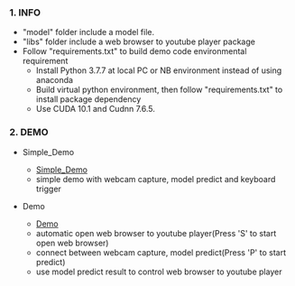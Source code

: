### 1. INFO

  * "model" folder include a model file.
  * "libs" folder include a web browser to youtube player package
  * Follow "requirements.txt" to build  demo code environmental requirement
    * Install Python 3.7.7 at local PC or NB environment instead of using anaconda
    * Build virtual python environment, then follow "requirements.txt" to install package dependency
    * Use CUDA 10.1 and Cudnn 7.6.5. 

### 2. DEMO

  * Simple_Demo
    * [Simple_Demo](./Simple_Demo.ipynb)
    * simple demo with webcam capture, model predict and keyboard trigger

  * Demo
    * [Demo](./Demo.ipynb)
    * automatic open web browser to youtube player(Press 'S' to start open web browser)
    * connect between webcam capture, model predict(Press 'P' to start predict)
    * use model predict result to control web browser to youtube player
